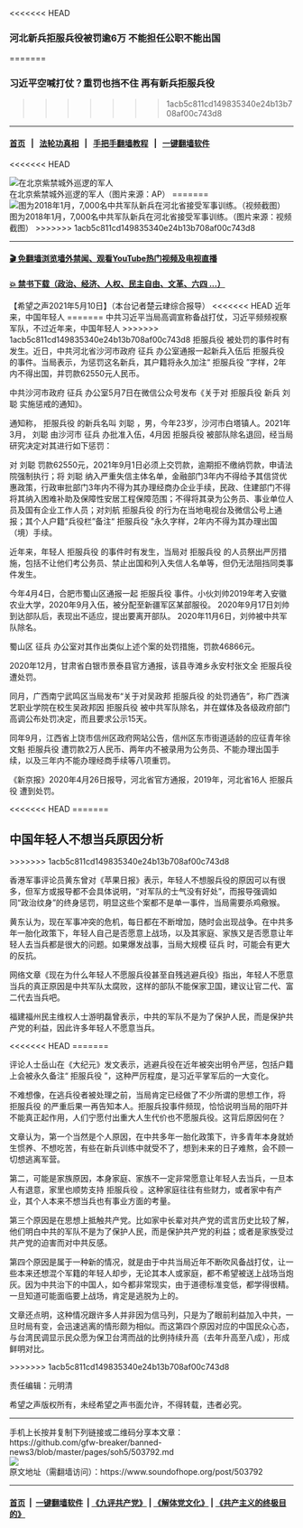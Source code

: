 <<<<<<< HEAD
### 河北新兵拒服兵役被罚逾6万 不能担任公职不能出国
=======
### 习近平空喊打仗？重罚也挡不住 再有新兵拒服兵役
>>>>>>> 1acb5c811cd149835340e24b13b708af00c743d8
------------------------

#### [首页](https://github.com/gfw-breaker/banned-news3/blob/master/README.md) &nbsp;&nbsp;|&nbsp;&nbsp; [法轮功真相](https://github.com/begood0513/basic/blob/master/README.md)  &nbsp;&nbsp;|&nbsp;&nbsp; [手把手翻墙教程](https://github.com/gfw-breaker/guides/wiki)  &nbsp;&nbsp;|&nbsp;&nbsp; [一键翻墙软件](https://github.com/gfw-breaker/nogfw/blob/master/README.md)  



<<<<<<< HEAD
<div><img alt="在北京紫禁城外巡逻的军人" src="https://img.soundofhope.org/2021-05/1620635439160.jpg"/>
<br/><figcaption class="caption">
 在北京紫禁城外巡逻的军人（图片来源：AP）
=======
<div><img alt="图为2018年1月，7,000名中共军队新兵在河北省接受军事训练。（视频截图）" src="https://img.soundofhope.org/2020-08/8-2-1-1596386441539.png"/>
<br/><figcaption class="caption">
 图为2018年1月，7,000名中共军队新兵在河北省接受军事训练。（图片来源：视频截图）
>>>>>>> 1acb5c811cd149835340e24b13b708af00c743d8
</figcaption></div><hr/>

#### [ 🎬  免翻墙浏览墙外禁闻、观看YouTube热门视频及电视直播](https://github.com/gfw-breaker/HelloWorld)

#### [ 💥  禁书下载（政治、经济、人权、民主自由、文革、六四 ...）](https://github.com/gfw-breaker/books/blob/master/README.md)

<div><div class="Content__Wrapper sc-1bvya0-0 grZQxZ">
 <p class="meta-top">
  <span class="meta">
   【希望之声2021年5月10日】（本台记者楚云珒综合报导）
  </span>
<<<<<<< HEAD
  近年来，中国年轻人
=======
  中共习近平当局高调宣称备战打仗，习近平频频视察军队，不过近年来，中国年轻人
>>>>>>> 1acb5c811cd149835340e24b13b708af00c743d8
  <ok href="/term/123375">
   拒服兵役
  </ok>
  被处罚的事件时有发生。近日，中共河北省沙河市政府
  <ok href="/term/62308">
   征兵
  </ok>
  办公室通报一起新兵入伍后
  <ok href="/term/123375">
   拒服兵役
  </ok>
  的事件。当局表示，为惩罚这名新兵，其户籍将永久加注“
  <ok href="/term/123375">
   拒服兵役
  </ok>
  ”字样，2年内不得出国，并罚款62550元人民币。
 </p>
 <p>
  中共沙河市政府
  <ok href="/term/62308">
   征兵
  </ok>
  办公室5月7日在微信公众号发布《关于对
  <ok href="/term/123375">
   拒服兵役
  </ok>
  新兵
  <ok href="/term/532493">
   刘聪
  </ok>
  实施惩戒的通知》。
 </p>
 <section data-darkmode-bgcolor-16206308666776="rgb(202, 184, 188)" data-darkmode-original-bgcolor-16206308666776="#fff|rgb(255, 255, 255)|rgb(255, 233, 237)">
  <p>
   通知称，
   <ok href="/term/123375">
    拒服兵役
   </ok>
   的新兵名叫
   <ok href="/term/532493">
    刘聪
   </ok>
   ，男，今年23岁，沙河市白塔镇人。2021年3月，
   <ok href="/term/532493">
    刘聪
   </ok>
   由沙河市
   <ok href="/term/62308">
    征兵
   </ok>
   办批准入伍，4月因
   <ok href="/term/123375">
    拒服兵役
   </ok>
   被部队除名退回，经当局研究决定对其进行如下惩罚：
  </p>
  <p>
   对
   <ok href="/term/532493">
    刘聪
   </ok>
   罚款62550元，2021年9月1日必须上交罚款，逾期拒不缴纳罚款，申请法院强制执行；将
   <ok href="/term/532493">
    刘聪
   </ok>
   纳入严重失信主体名单，金融部门3年内不得给予其信贷优惠政策，行政审批部门3年内不得为其办理经商办企业手续，民政、住建部门不得将其纳入困难补助及保障性安居工程保障范围；不得将其录为公务员、事业单位人员及国有企业工作人员；对刘航
   <ok href="/term/123375">
    拒服兵役
   </ok>
   的行为在当地电视台及微信公号上通报；其个人户籍“兵役栏”备注“
   <ok href="/term/123375">
    拒服兵役
   </ok>
   ”永久字样，2年内不得为其办理出国（境）手续。
  </p>
 </section>
 <p>
  近年来，年轻人
  <ok href="/term/123375">
   拒服兵役
  </ok>
  的事件时有发生，当局对
  <ok href="/term/123375">
   拒服兵役
  </ok>
  的人员祭出严厉措施，包括不让他们考公务员、禁止出国和列入失信人名单等，但仍无法阻挡同类事件发生。
 </p>
 <div class="AD_Embed__Wrap-sc-1xslmin-0 igMuqX module desktop">
  <div>
  </div>
 </div>
 <p>
  今年4月4日，合肥市蜀山区通报一起
  <ok href="/term/123375">
   拒服兵役
  </ok>
  事件。小伙刘帅2019年考入安徽农业大学，2020年9月入伍，被分配至新疆军区某部服役。 2020年9月17日刘帅到达部队后，表现出不适应，提出要离开部队。 2020年11月6日，刘帅被中共军队除名。
 </p>
 <p>
  蜀山区
  <ok href="/term/62308">
   征兵
  </ok>
  办公室对其作出类似上述个案的处罚措施，罚款46866元。
 </p>
 <p>
  2020年12月，甘肃省白银市景泰县官方通报，该县寺滩乡永安村张文全
  <ok href="/term/123375">
   拒服兵役
  </ok>
  遭处罚。
 </p>
 <p>
  同月，广西南宁武鸣区当局发布“关于对吴政邦
  <ok href="/term/123375">
   拒服兵役
  </ok>
  的处罚通告”，称广西演艺职业学院在校生吴政邦因
  <ok href="/term/123375">
   拒服兵役
  </ok>
  被中共军队除名，并在媒体及各级政府部门高调公布处罚决定，而且要求公示15天。
 </p>
 <p>
  同年9月，江西省上饶市信州区政府网站公告，信州区东市街道适龄的应征青年徐文魁
  <ok href="/term/123375">
   拒服兵役
  </ok>
  遭罚款2万人民币、两年内不被录用为公务员、不能办理出国手续，以及三年内不能办理经商手续等八项重罚。
 </p>
 <p>
  《新京报》2020年4月26日报导，河北省官方通报，2019年，河北省16人
  <ok href="/term/123375">
   拒服兵役
  </ok>
  遭到处罚。
 </p>
<<<<<<< HEAD
=======
 <h2>
  中国年轻人不想当兵原因分析
 </h2>
>>>>>>> 1acb5c811cd149835340e24b13b708af00c743d8
 <p>
  香港军事评论员黄东曾对《苹果日报》表示，年轻人不想服兵役的原因可以有很多，但军方或报导都不会具体说明，“对军队的士气没有好处”，而报导强调如同“政治纹身”的终身惩罚，明显这些个案都不是单一事件，当局需要杀鸡儆猴。
 </p>
 <p>
  黄东认为，现在军事冲突的危机，每日都在不断增加，随时会出现战争。在中共多年一胎化政策下，年轻人自己是否愿意上战场，以及其家庭、家族又是否愿意让年轻人去当兵都是很大的问题。如果爆发战事，当局大规模
  <ok href="/term/62308">
   征兵
  </ok>
  时，可能会有更大的反抗。
 </p>
 <p>
  网络文章《现在为什么年轻人不愿服兵役甚至自残逃避兵役》指出，年轻人不愿意当兵的真正原因是中共军队太腐败，这样的部队不能保家卫国，建议让官二代、富二代去当兵吧。
 </p>
 <p>
  福建福州民主维权人士游明磊曾表示，中共的军队不是为了保护人民，而是保护共产党的利益，因此许多年轻人不愿意当兵。
 </p>
<<<<<<< HEAD
=======
 <p>
  评论人士岳山在《大纪元》发文表示，逃避兵役在近年被突出明令严惩，包括户籍上会被永久备注“
  <ok href="/term/123375">
   拒服兵役
  </ok>
  ”，这种严厉程度，是习近平掌军后的一大变化。
 </p>
 <p>
  不难想像，在逃兵役者被处理之前，当局肯定已经做了不少所谓的思想工作，将
  <ok href="/term/123375">
   拒服兵役
  </ok>
  的严重后果一再告知本人。拒服兵投事件频现，恰恰说明当局的阻吓并不能真正起作用，人们宁愿付出重大人生代价也不愿服兵役。这背后原因何在？
 </p>
 <p>
  文章认为，第一个当然是个人原因，在中共多年一胎化政策下，许多青年本身就娇生惯养、不想吃苦，有些在新兵训练中就受不了，想到未来的日子难熬，会不顾一切想逃离军营。
 </p>
 <div class="AD_Embed__Wrap-sc-1xslmin-0 igMuqX module desktop">
  <div>
  </div>
 </div>
 <p>
  第二，可能是家族原因，本身家庭、家族不一定非常愿意让年轻人去当兵，一旦本人有退意，家里也顺势支持
  <ok href="/term/123375">
   拒服兵役
  </ok>
  。这种家庭往往有些财力，或者家中有产业，其个人本来不想当兵也有事业方面的考量。
 </p>
 <p>
  第三个原因是在思想上抵触共产党。比如家中长辈对共产党的谎言历史比较了解，他们明白中共的军队不是为了保护人民，而是保护共产党的利益；或者是家族受过共产党的迫害而对中共反感。
 </p>
 <p>
  第四个原因是属于一种新的情况，就是由于中共当局近年不断吹风备战打仗，让一些本来还想混个军籍的年轻人却步，无论其本人或家庭，都不希望被送上战场当炮灰。因为中共治下的中国人，如今都非常现实，由于道德标准变低，都学得很精。一旦知道可能面临要上战场，肯定是逃脱为上的。
 </p>
 <p>
  文章还点明，这种情况跟许多人并非因为信马列，只是为了眼前利益加入中共，一旦时局有变，会迅速逃离的情形颇为相似。而这第四个原因对应的中国民众心态，与台湾民调显示民众愿为保卫台湾而战的比例持续升高（去年升高至八成），形成鲜明对比。
 </p>
>>>>>>> 1acb5c811cd149835340e24b13b708af00c743d8
 <p class="meta-btm">
  责任编辑：元明清
 </p>
 <p class="meta-btm">
  希望之声版权所有，未经希望之声书面允许，不得转载，违者必究。
 </p>
</div>
</div>
<hr/>
手机上长按并复制下列链接或二维码分享本文章：<br/>
https://github.com/gfw-breaker/banned-news3/blob/master/pages/soh5/503792.md <br/>
<a href='https://github.com/gfw-breaker/banned-news3/blob/master/pages/soh5/503792.md'><img src='https://github.com/gfw-breaker/banned-news3/blob/master/pages/soh5/503792.md.png'/></a> <br/>
原文地址（需翻墙访问）：https://www.soundofhope.org/post/503792


------------------------
#### [首页](https://github.com/gfw-breaker/banned-news3/blob/master/README.md) &nbsp;|&nbsp; [一键翻墙软件](https://github.com/gfw-breaker/nogfw/blob/master/README.md) &nbsp;| [《九评共产党》](https://github.com/gfw-breaker/9ping.md/blob/master/README.md#九评之一评共产党是什么) | [《解体党文化》](https://github.com/gfw-breaker/jtdwh.md/blob/master/README.md) | [《共产主义的终极目的》](https://github.com/gfw-breaker/gczydzjmd.md/blob/master/README.md)


<img src='http://gfw-breaker.win/banned-news3/pages/soh5/503792.md' width='0px' height='0px'/>